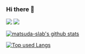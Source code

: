 ### Hi there 👋

<!--
**matsuda-slab/matsuda-slab** is a ✨ _special_ ✨ repository because its `README.md` (this file) appears on your GitHub profile.

Here are some ideas to get you started:

- 🔭 I’m currently working on ...
- 🌱 I’m currently learning ...
- 👯 I’m looking to collaborate on ...
- 🤔 I’m looking for help with ...
- 💬 Ask me about ...
- 📫 How to reach me: ...
- 😄 Pronouns: ...
- ⚡ Fun fact: ...
-->

![](https://img.shields.io/badge/-Vim-019733.svg?logo=vim&style=flat)
![](https://img.shields.io/badge/-Python-yellow.svg?logo=python&style=flat)

[![matsuda-slab's github stats](https://github-readme-stats.vercel.app/api?username=matsuda-slab&count_private=true&show_icons=true&theme=tokyonight)](https://github.com/matsuda-slab/)

[![Top used Langs](https://github-readme-stats.vercel.app/api/top-langs/?username=matsuda-slab&layout=compact&theme=tokyonight)](https://github.com/matsuda-slab/)
